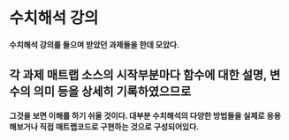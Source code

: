 # 수치해석 강의
#### 수치해석 강의를 들으며 받았던 과제들을 한데 모았다. 
## 각 과제 매트랩 소스의 시작부분마다 함수에 대한 설명, 변수의 의미 등을 상세히 기록하였으므로 
#### 그것을 보면 이해를 하기 쉬울 것이다. 대부분 수치해석의 다양한 방법들을 실제로 응용해보거나 직접 매트랩코드로 구현하는 것으로 구성되어있다.

